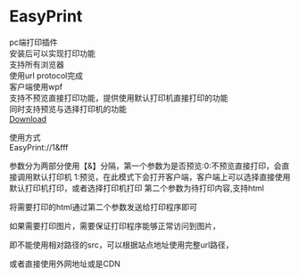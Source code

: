 # EasyPrint
pc端打印插件  
安装后可以实现打印功能  
支持所有浏览器  
使用url protocol完成  
客户端使用wpf  
支持不预览直接打印功能，提供使用默认打印机直接打印的功能  
同时支持预览与选择打印机的功能  
<a href="https://github.com/leoparddne/EasyPrint/blob/master/EasyPrint/setup.exe">Download</a>

使用方式  
EasyPrint://1&fff  

参数分为两部分使用【&】分隔，第一个参数为是否预览:0:不预览直接打印，会直接调用默认打印机    1:预览，在此模式下会打开客户端，客户端上可以选择直接使用默认打印机打印，或者选择打印机打印
第二个参数为待打印内容,支持html

将需要打印的html通过第二个参数发送给打印程序即可

如果需要打印图片，需要保证打印程序能够正常访问到图片，

即不能使用相对路径的src，可以根据站点地址使用完整url路径，

或者直接使用外网地址或是CDN 
